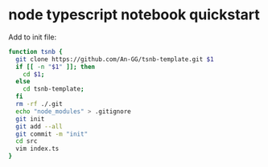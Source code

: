 # node typescript notebook quickstart

Add to init file: 

```zsh
function tsnb {
  git clone https://github.com/An-GG/tsnb-template.git $1
  if [[ -n "$1" ]]; then
    cd $1;
  else
    cd tsnb-template;
  fi
  rm -rf ./.git
  echo "node_modules" > .gitignore
  git init
  git add --all
  git commit -m "init"
  cd src
  vim index.ts
}
```
